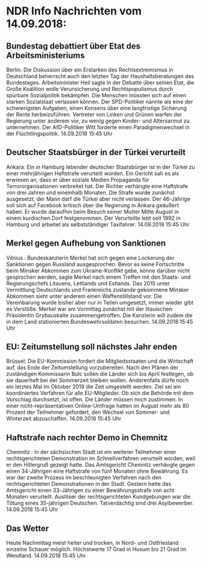 # NDR Info Nachrichten vom 14.09.2018:


## Bundestag debattiert über Etat des Arbeitsministeriums
Berlin: Die Diskussion über ein Erstarken des Rechtsextremismus in Deutschland beherrscht auch den letzten Tag der Haushaltsberatungen des Bundestages. Arbeitsminister Heil sagte in der Debatte über seinen Etat, die Große Koalition wolle Verunsicherung und Rechtspopulismus durch spürbare Sozialpolitik bekämpfen. Die Menschen müssten sich auf einen starken Sozialstaat verlassen können. Der SPD-Politiker nannte als eine der schwierigsten Aufgaben, einen Konsens über eine langfristige Sicherung der Rente herbeizuführen. Vertreter von Linken und Grünen warfen der Regierung unter anderem vor, zu wenig gegen Kinder- und Altersarmut zu unternehmen. Der AfD-Politiker Witt forderte einen Paradigmenwechsel in der Flüchtlingspolitik. 14.09.2018 15:45 Uhr 

## Deutscher Staatsbürger in der Türkei verurteilt
Ankara: Ein in Hamburg lebender deutscher Staatsbürger ist in der Türkei zu einer mehrjährigen Haftstrafe verurteilt worden. Ein Gericht sah es als erwiesen an, dass er über soziale Medien Propaganda für Terrororganisationen verbreitet hat. Der Richter verhängte eine Haftstrafe von drei Jahren und eineinhalb Monaten. Die Strafe wurde zunächst ausgesetzt, der Mann darf die Türkei aber nicht verlassen. Der 46-Jährige soll sich auf Facebook kritisch über die Regierung in Ankara geäußert haben. Er wurde daraufhin beim Besuch seiner Mutter Mitte August in einem kurdischen Dorf festgenommen. Der Verurteilte lebt seit 1992 in Hamburg und arbeitet als selbstständiger Taxifahrer. 14.09.2018 15:45 Uhr 

## Merkel gegen Aufhebung von Sanktionen
Vilnius :    Bundeskanzlerin Merkel hat sich gegen eine Lockerung der Sanktionen gegen Russland ausgesprochen. Bevor es keine Fortschritte beim Minsker Abkommen zum Ukraine-Konflikt gebe, könne darüber nicht gesprochen werden, sagte Merkel nach einem Treffen mit den Staats- und Regierungschefs Litauens, Lettlands und Estlands. Das 2015 unter Vermittlung Deutschlands und Frankreichs zustande gekommene Minsker Abkommen sieht unter anderem einen Waffenstillstand vor. Die Vereinbarung wurde bisher aber nur in Teilen umgesetzt, immer wieder gibt es Verstöße. Merkel war am Vormittag zunächst mit der litauischen Präsidentin Grybauskaite zusammengetroffen. Die Kanzlerin will zudem die in dem Land stationierten Bundeswehrsoldaten besuchen. 14.09.2018 15:45 Uhr 

## EU: Zeitumstellung soll nächstes Jahr enden
Brüssel: Die EU-Kommission fordert die Mitgliedsstaaten und die Wirtschaft auf, das Ende der Zeitumstellung vorzubereiten. Nach den Plänen der zuständigen Kommissarin Bulc sollen die Länder sich bis April festlegen, ob sie dauerhaft bei der Sommerzeit bleiben wollen. Anderenfalls dürfe noch ein letztes Mal im Oktober 2019 die Zeit umgestellt werden. Ziel sei ein koordiniertes Verfahren für alle EU-Mitglieder. Ob sich die Behörde mit dem Vorschlag durchsetzt, ist offen. Die Länder müssen noch zustimmen. In einer nicht-repräsentativen Online-Umfrage hatten im August mehr als 80 Prozent der Teilnehmer gefordert, den Wechsel von Sommer- und Winterzeit abzuschaffen. 14.09.2018 15:45 Uhr 

## Haftstrafe nach rechter Demo in Chemnitz
Chemnitz : In der sächsischen Stadt ist ein weiterer Teilnehmer einer rechtsgerichteten Demonstration im Schnellverfahren verurteilt worden, weil er den Hitlergruß gezeigt hatte. Das Amtsgericht Chemnitz verhängte gegen einen 34-Jährigen eine Haftstrafe von fünf Monaten ohne Bewährung. Es war der zweite Prozess im beschleunigten Verfahren nach den rechtsgerichteten Demonstrationen in der Stadt. Gestern hatte das Amtsgericht einen 33-Jährigen zu einer Bewährungsstrafe von acht Monaten verurteilt. Auslöser der rechtsgerichteten Kundgebungen war die Tötung eines 35-jährigen Deutschen. Tatverdächtig sind drei Asylbewerber. 14.09.2018 15:45 Uhr 

## Das Wetter
Heute Nachmittag meist heiter und trocken, in Nord- und Ostfriesland einzelne Schauer möglich. Höchstwerte 17  Grad in Husum bis 21 Grad im Wendland. 14.09.2018 15:45 Uhr 
